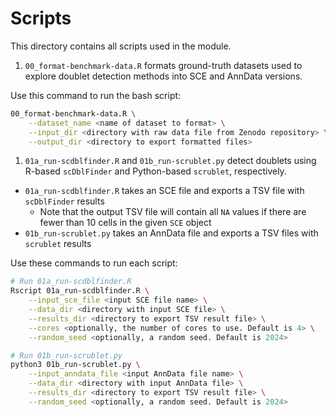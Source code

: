 # Scripts

This directory contains all scripts used in the module.

1. `00_format-benchmark-data.R` formats ground-truth datasets used to explore doublet detection methods into SCE and AnnData versions.

Use this command to run the bash script:

```sh
00_format-benchmark-data.R \
    --dataset_name <name of dataset to format> \
    --input_dir <directory with raw data file from Zenodo repository> \
    --output_dir <directory to export formatted files>
```

1. `01a_run-scdblfinder.R` and `01b_run-scrublet.py` detect doublets using R-based `scDblFinder` and Python-based `scrublet`, respectively.
- `01a_run-scdblfinder.R` takes an SCE file and exports a TSV file with `scDblFinder` results
  - Note that the output TSV file will contain all `NA` values if there are fewer than 10 cells in the given `SCE` object
- `01b_run-scrublet.py` takes an AnnData file and exports a TSV files with `scrublet` results

Use these commands to run each script:

```sh
# Run 01a_run-scdblfinder.R
Rscript 01a_run-scdblfinder.R \
    --input_sce_file <input SCE file name> \
    --data_dir <directory with input SCE file> \
    --results_dir <directory to export TSV result file> \
    --cores <optionally, the number of cores to use. Default is 4> \
    --random_seed <optionally, a random seed. Default is 2024>

# Run 01b_run-scrublet.py
python3 01b_run-scrublet.py \
    --input_anndata_file <input AnnData file name> \
    --data_dir <directory with input AnnData file> \
    --results_dir <directory to export TSV result file> \
    --random_seed <optionally, a random seed. Default is 2024>
```
